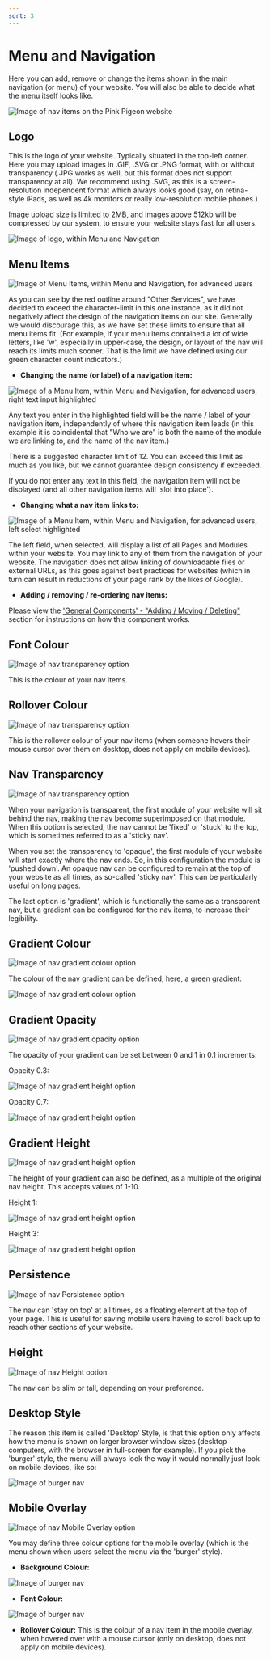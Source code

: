 ```yaml
---
sort: 3
---
```


# Menu and Navigation

Here you can add, remove or change the items shown in the main navigation (or menu) of your website. You will also be able to decide what the menu itself looks like.

![Image of nav items on the Pink Pigeon website](https://raw.githubusercontent.com/pinkpigeondocs/Pink-Pigeon-Documentation/master/docs/5_Pages/images/nav_menu_items_online.png)

## Logo

This is the logo of your website. Typically situated in the top-left corner. Here you may upload images in .GIF, .SVG or .PNG format, with or without transparency (.JPG works as well, but this format does not support transparency at all). We recommend using .SVG, as this is a screen-resolution independent format which always looks good (say, on retina-style iPads, as well as 4k monitors or really low-resolution mobile phones.)

Image upload size is limited to 2MB, and images above 512kb will be compressed by our system, to ensure your website stays fast for all users.

![Image of logo, within Menu and Navigation](https://raw.githubusercontent.com/pinkpigeondocs/Pink-Pigeon-Documentation/master/docs/5_Pages/images/nav_logo.png)

## Menu Items

![Image of Menu Items, within Menu and Navigation, for advanced users](https://raw.githubusercontent.com/pinkpigeondocs/Pink-Pigeon-Documentation/master/docs/5_Pages/images/nav_menu_items_advanced_user.png)

As you can see by the red outline around "Other Services", we have decided to exceed the character-limit in this one instance, as it did not negatively affect the design of the navigation items on our site. Generally we would discourage this, as we have set these limits to ensure that all menu items fit. (For example, if your menu items contained a lot of wide letters, like 'w', especially in upper-case, the design, or layout of the nav will reach its limits much sooner. That is the limit we have defined using our green character count indicators.)

- **Changing the name (or label) of a navigation item:**

![Image of a Menu Item, within Menu and Navigation, for advanced users, right text input highlighted](https://raw.githubusercontent.com/pinkpigeondocs/Pink-Pigeon-Documentation/master/docs/5_Pages/images/nav_menu_items_right_input.png)

Any text you enter in the highlighted field will be the name / label of your navigation item, independently of where this navigation item leads (in this example it is coincidental that "Who we are" is both the name of the module we are linking to, and the name of the nav item.)

There is a suggested character limit of 12. You can exceed this limit as much as you like, but we cannot guarantee design consistency if exceeded.

If you do not enter any text in this field, the navigation item will not be displayed (and all other navigation items will 'slot into place').

- **Changing what a nav item links to:**

![Image of a Menu Item, within Menu and Navigation, for advanced users, left select highlighted](https://raw.githubusercontent.com/pinkpigeondocs/Pink-Pigeon-Documentation/master/docs/5_Pages/images/nav_menu_items_left_select.png)

The left field, when selected, will display a list of all Pages and Modules within your website. You may link to any of them from the navigation of your website. The navigation does not allow linking of downloadable files or external URLs, as this goes against best practices for websites (which in turn can result in reductions of your page rank by the likes of Google).

- **Adding / removing / re-ordering nav items:**

Please view the ['General Components' - "Adding / Moving / Deleting"][genaddmove] section for instructions on how this component works.

## Font Colour

![Image of nav transparency option](https://raw.githubusercontent.com/pinkpigeondocs/Pink-Pigeon-Documentation/master/docs/5_Pages/images/nav_font_colour.png)

This is the colour of your nav items.

## Rollover Colour

![Image of nav transparency option](https://raw.githubusercontent.com/pinkpigeondocs/Pink-Pigeon-Documentation/master/docs/5_Pages/images/nav_rollover_colour.png)

This is the rollover colour of your nav items (when someone hovers their mouse cursor over them on desktop, does not apply on mobile devices).

## Nav Transparency

![Image of nav transparency option](https://raw.githubusercontent.com/pinkpigeondocs/Pink-Pigeon-Documentation/master/docs/5_Pages/images/nav_transparency.png)

When your navigation is transparent, the first module of your website will sit behind the nav, making the nav become superimposed on that module. When this option is selected, the nav cannot be 'fixed' or 'stuck' to the top, which is sometimes referred to as a 'sticky nav'.

When you set the transparency to 'opaque', the first module of your website will start exactly where the nav ends. So, in this configuration the module is 'pushed down'. An opaque nav can be configured to remain at the top of your website as all times, as so-called 'sticky nav'. This can be particularly useful on long pages.

The last option is 'gradient', which is functionally the same as a transparent nav, but a gradient can be configured for the nav items, to increase their legibility.

## Gradient Colour

![Image of nav gradient colour option](https://raw.githubusercontent.com/pinkpigeondocs/Pink-Pigeon-Documentation/master/docs/5_Pages/images/nav_gradient_colour.png)

The colour of the nav gradient can be defined, here, a green gradient:

![Image of nav gradient colour option](https://raw.githubusercontent.com/pinkpigeondocs/Pink-Pigeon-Documentation/master/docs/5_Pages/images/nav_green_gradient_online.png)

## Gradient Opacity

![Image of nav gradient opacity option](https://raw.githubusercontent.com/pinkpigeondocs/Pink-Pigeon-Documentation/master/docs/5_Pages/images/nav_gradient_opacity.png)

The opacity of your gradient can be set between 0 and 1 in 0.1 increments:

Opacity 0.3:

![Image of nav gradient height option](https://raw.githubusercontent.com/pinkpigeondocs/Pink-Pigeon-Documentation/master/docs/5_Pages/images/nav_white_gradient_transparency_0_3.png)

Opacity 0.7:

![Image of nav gradient height option](https://raw.githubusercontent.com/pinkpigeondocs/Pink-Pigeon-Documentation/master/docs/5_Pages/images/nav_white_gradient_transparency_0_7.png)


## Gradient Height

![Image of nav gradient height option](https://raw.githubusercontent.com/pinkpigeondocs/Pink-Pigeon-Documentation/master/docs/5_Pages/images/nav_gradient_height.png)

The height of your gradient can also be defined, as a multiple of the original nav height. This accepts values of 1-10.

Height 1:

![Image of nav gradient height option](https://raw.githubusercontent.com/pinkpigeondocs/Pink-Pigeon-Documentation/master/docs/5_Pages/images/nav_white_gradient_height_1.png)

Height 3:

![Image of nav gradient height option](https://raw.githubusercontent.com/pinkpigeondocs/Pink-Pigeon-Documentation/master/docs/5_Pages/images/nav_white_gradient_height_3.png)

## Persistence

![Image of nav Persistence option](https://raw.githubusercontent.com/pinkpigeondocs/Pink-Pigeon-Documentation/master/docs/5_Pages/images/nav_persistence.png)

The nav can 'stay on top' at all times, as a floating element at the top of your page. This is useful for saving mobile users having to scroll back up to reach other sections of your website.

## Height

![Image of nav Height option](https://raw.githubusercontent.com/pinkpigeondocs/Pink-Pigeon-Documentation/master/docs/5_Pages/images/nav_height.png)

The nav can be slim or tall, depending on your preference.

## Desktop Style

The reason this item is called 'Desktop' Style, is that this option only affects how the menu is shown on larger browser window sizes (desktop computers, with the browser in full-screen for example).
If you pick the 'burger' style, the menu will always look the way it would normally just look on mobile devices, like so:

![Image of burger nav](https://raw.githubusercontent.com/pinkpigeondocs/Pink-Pigeon-Documentation/master/docs/5_Pages/images/nav_burger_style.png)

[genaddmove]: https://pinkpigeondocs.github.io/Pink-Pigeon-Documentation/4_General_Components/1_adding_moving_deleting.html

## Mobile Overlay

![Image of nav Mobile Overlay option](https://raw.githubusercontent.com/pinkpigeondocs/Pink-Pigeon-Documentation/master/docs/5_Pages/images/mobile_overlay.png)

You may define three colour options for the mobile overlay (which is the menu shown when users select the menu via the 'burger' style).

- **Background Colour:**

![Image of burger nav](https://raw.githubusercontent.com/pinkpigeondocs/Pink-Pigeon-Documentation/master/docs/5_Pages/images/nav_mobile_overlay_background.png)

- **Font Colour:**

![Image of burger nav](https://raw.githubusercontent.com/pinkpigeondocs/Pink-Pigeon-Documentation/master/docs/5_Pages/images/nav_mobile_overlay_font_colour.png)


- **Rollover Colour:** This is the colour of a nav item in the mobile overlay, when hovered over with a mouse cursor (only on desktop, does not apply on mobile devices).